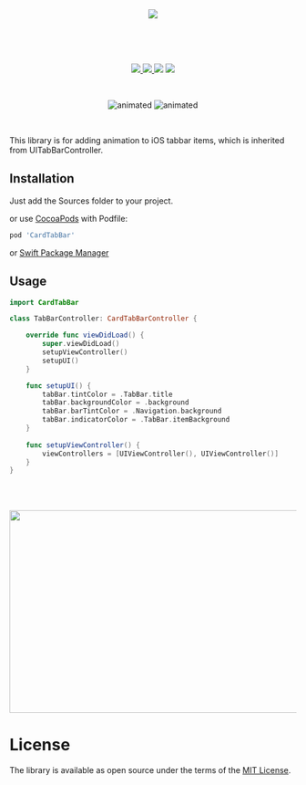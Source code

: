 <br> 
<br> 
<p align="center">
    <img src="Docs/logo.svg" />
</p>
<br> 
<br> 
<br> 
<p align="center">
    <a href="https://swift.org/package-manager/">
        <img src="https://img.shields.io/badge/SPM-compatible-orange" />
    </a>
    <a href="http://cocoapods.org/pods/RAMAnimatedTabBarController">
        <img src="https://img.shields.io/badge/Pod-compatible-green" />
    </a>
    <img src="https://img.shields.io/badge/Swift-5-orange" />
	  <a href="https://twitter.com/yusadogru">
        <img src="https://img.shields.io/badge/Twitter-yusadogru-blue" />
    </a>
</p>
<br> 
<p align="center">
  <img src="https://imgur.com/wujkAp7.gif" alt="animated" />
  <img src="https://imgur.com/pnALnph.gif" alt="animated" />
</p>
<br> 

This library is for adding animation to iOS tabbar items, which is inherited from UITabBarController.
<br> 

## Installation

Just add the Sources folder to your project.

or use [CocoaPods](https://cocoapods.org) with Podfile:
``` ruby
pod 'CardTabBar'
```

or [Swift Package Manager](https://swift.org/package-manager/) 



## Usage

```swift
import CardTabBar

class TabBarController: CardTabBarController {

    override func viewDidLoad() {
        super.viewDidLoad()
        setupViewController()
        setupUI()
    }

    func setupUI() {
        tabBar.tintColor = .TabBar.title
        tabBar.backgroundColor = .background
        tabBar.barTintColor = .Navigation.background
        tabBar.indicatorColor = .TabBar.itemBackground
    }
    
    func setupViewController() {
        viewControllers = [UIViewController(), UIViewController()]
    }
}
```

<br> 
<br> 

<p align="center">
    <img src="Docs/example.png" width="540" height="355" />
</p>

# License
The library is available as open source under the terms of the [MIT License](http://opensource.org/licenses/MIT).
